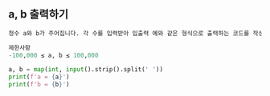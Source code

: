 ## a, b 출력하기

```py
정수 a와 b가 주어집니다. 각 수를 입력받아 입출력 예와 같은 형식으로 출력하는 코드를 작성해 보세요.

제한사항
-100,000 ≤ a, b ≤ 100,000
```

```py
a, b = map(int, input().strip().split(' '))
print(f'a = {a}')
print(f'b = {b}')
````